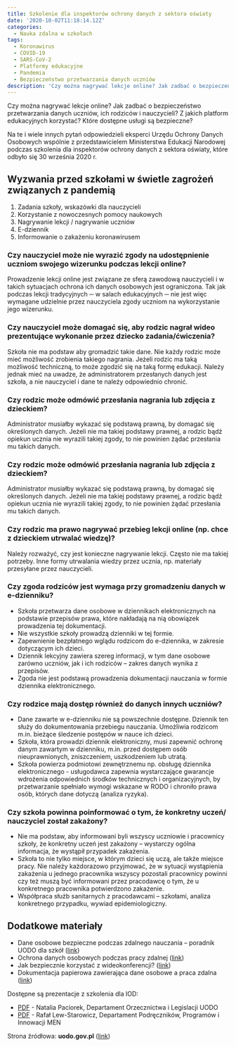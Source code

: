 ```yaml
---
title: Szkolenie dla inspektorów ochrony danych z sektora oświaty
date: '2020-10-02T11:18:14.12Z'
categories:
  - Nauka zdalna w szkołach
tags:
  - Koronawirus
  - COVID-19
  - SARS-CoV-2
  - Platformy edukacyjne
  - Pandemia
  - Bezpieczeństwo przetwarzania danych uczniów
description: 'Czy można nagrywać lekcje online? Jak zadbać o bezpieczeństwo przetwarzania danych uczniów, ich rodziców i nauczycieli? Z jakich platform edukacyjnych korzystać? Które dostępne usługi są bezpieczne?'
---
```


Czy można nagrywać lekcje online? Jak zadbać o bezpieczeństwo przetwarzania danych uczniów, ich rodziców i nauczycieli? Z jakich platform edukacyjnych korzystać? Które dostępne usługi są bezpieczne?

Na te i wiele innych pytań odpowiedzieli eksperci Urzędu Ochrony Danych Osobowych wspólnie z przedstawicielem Ministerstwa Edukacji Narodowej podczas szkolenia dla inspektorów ochrony danych z sektora oświaty, które odbyło się 30 września 2020 r.

## Wyzwania przed szkołami w świetle zagrożeń związanych z pandemią

1. Zadania szkoły, wskazówki dla nauczycieli
2. Korzystanie z nowoczesnych pomocy naukowych
3. Nagrywanie lekcji / nagrywanie uczniów
4. E-dziennik
5. Informowanie o zakażeniu koronawirusem

### Czy nauczyciel może nie wyrazić zgody na udostępnienie uczniom swojego wizerunku podczas lekcji online?

Prowadzenie lekcji online jest związane ze sferą zawodową nauczycieli i w takich sytuacjach ochrona ich danych osobowych jest ograniczona. Tak jak podczas lekcji tradycyjnych ─ w salach edukacyjnych ─ nie jest więc wymagane udzielnie przez nauczyciela zgody uczniom na wykorzystanie jego wizerunku.

### Czy nauczyciel może domagać się, aby rodzic nagrał wideo prezentujące wykonanie przez dziecko zadania/ćwiczenia?

Szkoła nie ma podstaw aby gromadzić takie dane. Nie każdy rodzic może mieć możliwość zrobienia takiego nagrania. Jeżeli rodzic ma taką możliwość techniczną, to może zgodzić się na taką formę edukacji. Należy jednak mieć na uwadze, że administratorem przesłanych danych jest szkoła, a nie nauczyciel i dane te należy odpowiednio chronić.

### Czy rodzic może odmówić przesłania nagrania lub zdjęcia z dzieckiem?

Administrator musiałby wykazać się podstawą prawną, by domagać się określonych danych. Jeżeli nie ma takiej podstawy prawnej, a rodzic bądź opiekun ucznia nie wyrazili takiej zgody, to nie powinien żądać przesłania mu takich danych.

### Czy rodzic może odmówić przesłania nagrania lub zdjęcia z dzieckiem?

Administrator musiałby wykazać się podstawą prawną, by domagać się określonych danych. Jeżeli nie ma takiej podstawy prawnej, a rodzic bądź opiekun ucznia nie wyrazili takiej zgody, to nie powinien żądać przesłania mu takich danych.

### Czy rodzic ma prawo nagrywać przebieg lekcji online (np. chce z dzieckiem utrwalać wiedzę)?
Należy rozważyć, czy jest konieczne nagrywanie lekcji. Często nie ma takiej potrzeby. Inne formy utrwalania wiedzy przez ucznia, np. materiały przesyłane przez nauczycieli.

### Czy zgoda rodziców jest wymaga przy gromadzeniu danych w e-dzienniku?
- Szkoła przetwarza dane osobowe w dziennikach elektronicznych na podstawie przepisów prawa, które nakładają na nią obowiązek prowadzenia tej dokumentacji.
- Nie wszystkie szkoły prowadzą dzienniki w tej formie.
- Zapewnienie bezpłatnego wglądu rodzicom do e-dziennika, w zakresie dotyczącym ich dzieci.
- Dziennik lekcyjny zawiera szereg informacji, w tym dane osobowe zarówno uczniów, jak i ich rodziców – zakres danych wynika z przepisów.
- Zgoda nie jest podstawą prowadzenia dokumentacji nauczania w formie dziennika elektronicznego.

### Czy rodzice mają dostęp również do danych innych uczniów?
- Dane zawarte w e-dzienniku nie są powszechnie dostępne. Dziennik ten służy do dokumentowania przebiegu nauczania. Umożliwia rodzicom m.in. bieżące śledzenie postępów w nauce ich dzieci.
- Szkoła, która prowadzi dziennik elektroniczny, musi zapewnić ochronę danym zawartym w dzienniku, m.in. przed dostępem osób nieuprawnionych, zniszczeniem, uszkodzeniem lub utratą.
- Szkoła powierza podmiotowi zewnętrznemu np. obsługę dziennika elektronicznego - usługodawca zapewnia wystarczające gwarancje wdrożenia odpowiednich środków technicznych i organizacyjnych, by przetwarzanie spełniało wymogi wskazane w RODO i chroniło prawa osób, których dane dotyczą (analiza ryzyka).

### Czy szkoła powinna poinformować o tym, że konkretny uczeń/ nauczyciel został zakażony?
- Nie ma podstaw, aby informowani byli wszyscy uczniowie i pracownicy szkoły, że konkretny uczeń jest zakażony – wystarczy ogólna informacja, że wystąpił przypadek zakażenia.
- Szkoła to nie tylko miejsce, w którym dzieci się uczą, ale także miejsce pracy. Nie należy każdorazowo przyjmować, że w sytuacji wystąpienia zakażenia u jednego pracownika wszyscy pozostali pracownicy powinni czy też muszą być informowani przez pracodawcę o tym, że u konkretnego pracownika potwierdzono zakażenie.
- Współpraca służb sanitarnych z pracodawcami – szkołami, analiza konkretnego przypadku, wywiad epidemiologiczny.

## Dodatkowe materiały

- Dane osobowe bezpieczne podczas zdalnego nauczania – poradnik UODO dla szkół ([link](https://uodo.gov.pl/pl/383/1475))
- Ochrona danych osobowych podczas pracy zdalnej ([link](https://uodo.gov.pl/pl/138/1459))
- Jak bezpiecznie korzystać z wideokonferencji? ([link](https://uodo.gov.pl/pl/138/1525))
- Dokumentacja papierowa zawierająca dane osobowe a praca zdalna ([link](https://uodo.gov.pl/pl/138/1513))

Dostępne są prezentacje z szkolenia dla IOD:
- [PDF](https://docdro.id/gHQZlvM) - Natalia Paciorek, Departament Orzecznictwa i Legislacji UODO
- [PDF](https://docdro.id/46CngVU) - Rafał Lew-Starowicz, Departament Podręczników, Programów i Innowacji MEN

Strona źródłowa: **uodo.gov.pl** ([link](https://uodo.gov.pl/pl/190/1728))
